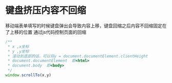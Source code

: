# 键盘挤压内容不回缩

移动端表单填写的时候键盘弹出会导致内容上移，键盘回缩之后内容不回缩固定在了上移的位置
通过js代码控制页面的回缩
```javascript
/**
 * x ,x坐标
 * y ,y坐标
 * 滚动到底部的话，可以将y = document.documentElement.clientHeight
 * document.documentElement  即<html>
 * document.body  即<body>
 */
window.scrollTo(x,y)